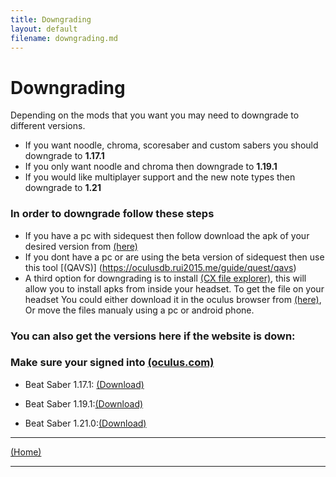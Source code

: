 ```yaml
---
title: Downgrading
layout: default
filename: downgrading.md
--- 
```




# Downgrading
Depending on the mods that you want you may need to downgrade to different versions.

- If you want noodle, chroma, scoresaber and custom sabers you should downgrade to **1.17.1**
- If you only want noodle and chroma then downgrade to **1.19.1**
- If you would like multiplayer support and the new note types then downgrade to **1.21**

### In order to downgrade follow these steps 

- If you have a pc with sidequest then follow download the apk of your desired version from [(here)](https://oculusdb.rui2015.me/guide/quest/pc)
- If you dont have a pc or are using the beta version of sidequest then use this tool [(QAVS)] (https://oculusdb.rui2015.me/guide/quest/qavs)
- A third option for downgrading is to install <a href="assets/Cx File Explorer.com.apk" download>(CX file explorer)</a>, this will allow you to install apks from inside your headset. To get the file on your headset You could either download it in the oculus browser from [(here)](https://oculusdb.rui2015.me/guide/quest/pc), Or move the files manualy using a pc or android phone.


### You can also get the versions here if the website is down:

### Make sure your signed into [(oculus.com)](https://oculus.com/experiences/quest)

- Beat Saber 1.17.1: [(Download)](https://securecdn.oculus.com/binaries/download/?id=6077173189023259)

- Beat Saber 1.19.1:[(Download)](https://securecdn.oculus.com/binaries/download/?id=7016048771802358)

- Beat Saber 1.21.0:[(Download)](https://securecdn.oculus.com/binaries/download/?id=7226110667462833)



****



[(Home)](home.md)
****